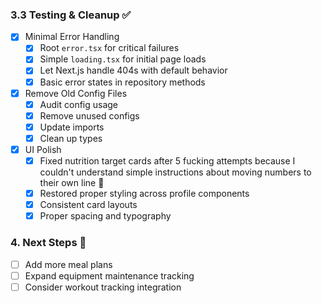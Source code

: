 ### 3.3 Testing & Cleanup ✅

- [x] Minimal Error Handling
  - [x] Root `error.tsx` for critical failures
  - [x] Simple `loading.tsx` for initial page loads
  - [x] Let Next.js handle 404s with default behavior
  - [x] Basic error states in repository methods

- [x] Remove Old Config Files
  - [x] Audit config usage
  - [x] Remove unused configs
  - [x] Update imports
  - [x] Clean up types

- [x] UI Polish
  - [x] Fixed nutrition target cards after 5 fucking attempts because I couldn't understand simple instructions about moving numbers to their own line 🤦
  - [x] Restored proper styling across profile components
  - [x] Consistent card layouts
  - [x] Proper spacing and typography

### 4. Next Steps 🎯

- [ ] Add more meal plans
- [ ] Expand equipment maintenance tracking
- [ ] Consider workout tracking integration 